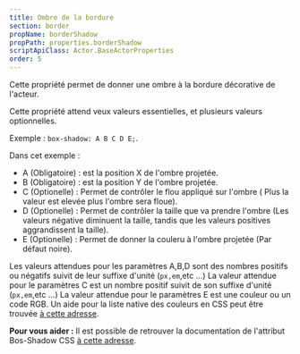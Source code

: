 ```yaml
---
title: Ombre de la bordure
section: border
propName: borderShadow
propPath: properties.borderShadow
scriptApiClass: Actor.BaseActorProperties
order: 5
---
```

Cette propriété permet de donner une ombre à la bordure décorative de l'acteur.

Cette propriété attend veux valeurs essentielles, et plusieurs valeurs optionnelles.

Exemple : ` box-shadow: A B C D E; `.

Dans cet exemple :
- A (Obligatoire) : est la position X de l'ombre projetée.
- B (Obligatoire) : est la position Y de l'ombre projetée.
- C (Optionelle) : Permet de contrôler le flou appliqué sur l'ombre ( Plus la valeur est elevée plus l'ombre sera floue).
- D (Optionelle) : Permet de contrôler la taille que va prendre l'ombre (Les valeurs négative diminuent la taille, tandis que les valeurs positives aggrandissent la taille).
- E (Optionelle) : Permet de donner la couleru à l'ombre projetée (Par défaut noire).

Les valeurs attendues pour les paramètres A,B,D sont des nombres positifs ou négatifs suivit de leur suffixe d'unité (`px,em`,etc ...)
La valeur attendue pour le paramètres C est un nombre positif suivit de son suffixe d'unité (`px,em`,etc ...)
La valeur attendue pour le paramètres E est une couleur ou un code RGB. Un aide pour la liste native des couleurs en CSS peut être trouvée [à cette adresse](https://developer.mozilla.org/fr/docs/Web/CSS/color_value).


**Pour vous aider :**
Il est possible de retrouver la documentation de l'attribut Bos-Shadow CSS [à cette adresse](https://developer.mozilla.org/fr/docs/Web/CSS/box-shadow).